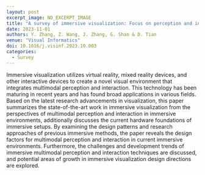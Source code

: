```yaml
---
layout: post
excerpt_image: NO_EXCERPT_IMAGE
title: "A survey of immersive visualization: Focus on perception and interaction"
date: 2023-11-01
authors: Y. Zhang, Z. Wang, J. Zhang, G. Shan & D. Tian
venue: "Visual Informatics"
doi: 10.1016/j.visinf.2023.10.003
categories:
  - Survey
---
```

Immersive visualization utilizes virtual reality, mixed reality devices, and other interactive devices to create a novel visual environment that integrates multimodal perception and interaction. This technology has been maturing in recent years and has found broad applications in various fields. Based on the latest research advancements in visualization, this paper summarizes the state-of-the-art work in immersive visualization from the perspectives of multimodal perception and interaction in immersive environments, additionally discusses the current hardware foundations of immersive setups. By examining the design patterns and research approaches of previous immersive methods, the paper reveals the design factors for multimodal perception and interaction in current immersive environments. Furthermore, the challenges and development trends of immersive multimodal perception and interaction techniques are discussed, and potential areas of growth in immersive visualization design directions are explored.
